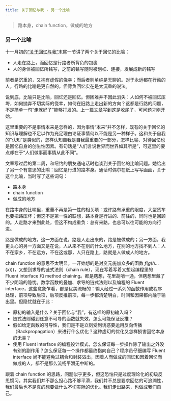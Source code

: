 ```yaml
---
title: 关于回忆与我 - 另一个比喻
---
```


> 路本身，chain function，做成的地方 <!--more-->

### 另一个比喻

十一月初的[“关于回忆与我”](https://alex2young.github.io/2023/11/02/关于回忆与我.html)末尾一节讲了两个关于回忆的比喻：
- 人走在路上，而回忆是行路者所背负的包裹
- 人的身体被回忆所铭写，之前的铭写随时被划杠、连接，发展成新的铭写

前者是沉重的，又抱有虚假的侥幸；而后者则单纯是无聊的。对于永远都在行动的人，行路的比喻是更自然的，但背负回忆实在是太沉重的说法。

说到底，比喻只是比喻，回忆还是回忆。但困难并不因此消失：人如何不被回忆压垮，如何抛弃不切实际的侥幸，如何在旧路上走出新的方向？这都是行路的问题，不是简单一句“走就好了”能够打发的。上一篇文章写到这是收尾了，可问题才刚开始。

这里重要的不是事情本来是怎样的，因为事情“本来”并不怎样，既有的关于回忆的知识与理解也不足以作为充足理由论证事情何以不能是另一种样子。这和关于自我的“认知”是类似的，怎样认知自我是自我最重要的一部分，怎样比喻、对待回忆也是回忆自身的创生性因素。有句话是“人们言说世界而世界如其所是”，可这里的要点却在于“人们做事而事情从此不同”。

文章写过后的第二周，和纽约的朋友通电话时也谈到关于回忆的比喻问题。她给出了另一个有意思的比喻：回忆是行进的路本身。通话时偶尔在纸上写写画画，关于这个比喻，当时写了这些词句：
- 路本身
- chain function
- 做成的地方

在路本身的比喻里，重量不再是第一性的相关项：或许路有承重的限度，大型货车也要把路压坏；但这不是第一性的联想，路本身是行进的、前往的，同时也是回顾的。人走路才来到此处，但这不构成重负：总有来路，也总可以往可能的方向行进。

路是做成的地方。这一方面在说，路是人走出来的，路是被做成的；另一方面，我更关心的另一方面又是在说，人从来不在别的什么地方，在别的地方找不到人：人不在家乡，不在远方，不在这或那，人只在路上，路就是人做成人的地方。

chain function 的意思不太明显。一开始想的是对变元施加众多的函数 $f(g(h\dots(x)))$，又想到求导的链式法则（chain rule），现在写着写着又想起编程里的 Fluent interface 和 method chaining。都是瞎想，花里胡哨一通，但瞎想里藏了不少阴暗的隐忧。数学函数的叠加、求导的链式法则以及编程的 Fluent interface，这些意象乍看，都是优美流畅的：输入经过一系列的函数作用或程序处理，前项导致后项，后项反推前项，每一步都清楚明白，时间和因果都内融于输出里。但隐忧就在于此：
- 原初的输入是什么？关于回忆与“我”，有这样的原初输入吗？
- 链式法则碰到任意不可导的函数就失效，怎么可能保证反推？
- 假如给定函数的可导性，我们是不是立刻受到诱惑要运用反向传播（Backpropagation）来进行什么优化？这种虚幻的优化又怎样损害回忆本身的无辜？
- 使用 Fluent interface 的编程设计模式，怎么保证每一步操作除了输出之外没有别的副作用？怎么保证每一个操作都最终指向自己？程序员仔细编写 Fluent interface 尚不能避免过耦合和封装溢出，因着人而做成的回忆和因着回忆而做成的人，都不是那么流畅平滑无中断的。

跟着 chain function 的思路，问题似乎更多，但这恐怕只是过度理论化的初级反思惯习。其实我们并不那么担心路不够平滑，我们并不总是要求回忆的可追溯性，我们最后也不是真的想要做什么不切实际的优化。我们走出路来，也做成我们自己。


